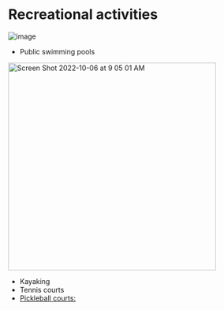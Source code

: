 # Recreational activities

![image](https://user-images.githubusercontent.com/49322307/194352285-b820c0aa-50ad-40c4-bfcc-18d766b14258.png)

* Public swimming pools
<img width="421" alt="Screen Shot 2022-10-06 at 9 05 01 AM" src="https://user-images.githubusercontent.com/49322307/194351593-4ff9d2a2-bf20-4464-ba58-c078218d19d9.png">

* Kayaking
* Tennis courts 
* [Pickleball courts:](https://www.stlouispickleball.com/locations)

